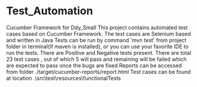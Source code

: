 # Test_Automation
Cucumber Framework for Ddy_Small
This project contains automated test cases based on Cucumber Framework.
The test cases are Selenium based and written in Java
Tests can be run by command 'mvn test' from project folder in terminal(If maven is installed), or you can use your favorite IDE to run the tests.
There are Positive and Negative tests present.
There are total 23 test cases , out of which 5 will pass and remaining will be failed which are expected to pass once the bugs are fixed
Reports can be accessed from folder ./target/cucumber-reports/report.html
Test cases can be found at location .\src\test\resources\functionalTests
